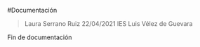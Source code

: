 #Documentación 

> Laura Serrano Ruiz
> 22/04/2021
> IES Luis Vélez de Guevara

Fin de documentación
